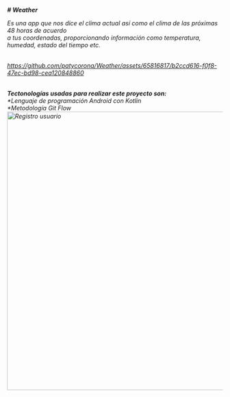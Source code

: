 <em> <b># Weather </b><br>

Es una app que nos dice el clima actual así como el clima de las próximas 48 horas de acuerdo <br>
a tus coordenadas, proporcionando información como temperatura, humedad, estado del tiempo etc.<br>
<br>



https://github.com/patycorona/Weather/assets/65816817/b2ccd616-f0f8-47ec-bd98-cea120848860


<br>
<em><b>Tectonologías usadas para realizar este proyecto son:</b></em>
<br>
 *Lenguaje de programación Android con Kotlin
 <br>
 *Metodología Git Flow
 <br>
 <img alt="Registro usuario" height="650" src="https://github.com/patycorona/Weather/assets/65816817/478cedc8-6523-450c-a4c2-16e846cb1649">
 
